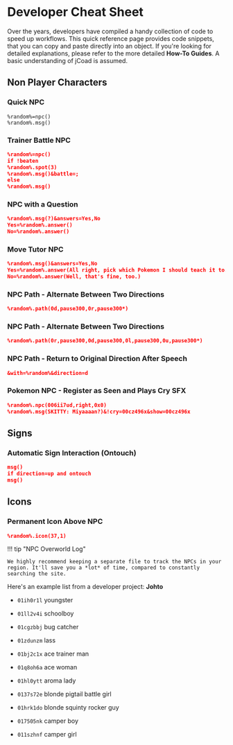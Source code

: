 # Developer Cheat Sheet

Over the years, developers have compiled a handy collection of code to speed up workflows. This quick reference page provides code snippets, that you can copy and paste directly into an object. If you're looking for detailed explanations, please refer to the more detailed **How-To Guides**. A basic understanding of jCoad is assumed.

## Non Player Characters
### Quick NPC
```json" 
%random%=npc()
%random%.msg()
```

### Trainer Battle NPC
```json
%random%=npc()
if !beaten
%random%.spot(3)
%random%.msg()&battle=;
else
%random%.msg()
```

### NPC with a Question
```json 
%random%.msg(?)&answers=Yes,No
Yes=%random%.answer()
No=%random%.answer()
```

### Move Tutor NPC
```json 
%random%.msg()&answers=Yes,No
Yes=%random%.answer(All right, pick which Pokemon I should teach it to.)&movelearner=moves:07a4uh4j
No=%random%.answer(Well, that's fine, too.)
```

### NPC Path - Alternate Between Two Directions
```json
%random%.path(0d,pause300,0r,pause300*)
```

### NPC Path - Alternate Between Two Directions
```json
%random%.path(0r,pause300,0d,pause300,0l,pause300,0u,pause300*)
```

### NPC Path - Return to Original Direction After Speech
```json
&with=%random%&direction=d
```

### Pokemon NPC - Register as Seen and Plays Cry SFX
```json 
%random%.npc(006ii7ud,right,0x0)
%random%.msg(SKITTY: Miyaaaan?)&!cry=00cz496x&show=00cz496x
```

## Signs
### Automatic Sign Interaction (Ontouch)
```json
msg()
if direction=up and ontouch
msg()
```

## Icons
### Permanent Icon Above NPC
```json
%random%.icon(37,1)
```
!!! tip "NPC Overworld Log"

    We highly recommend keeping a separate file to track the NPCs in your region. It'll save you a *lot* of time, compared to constantly searching the site.

Here's an example list from a developer project:
**Johto**
- `01ih0r1l` youngster

- `01ll2v4i` schoolboy

- `01cgzbbj` bug catcher

- `01zdunzm` lass

- `01bj2c1x` ace trainer man

- `01q8oh6a` ace woman

- `01hl0ytt` aroma lady

- `0137s72e` blonde pigtail battle girl

- `01hrk1do` blonde squinty rocker guy

- `017505nk` camper boy

- `011szhnf` camper girl

